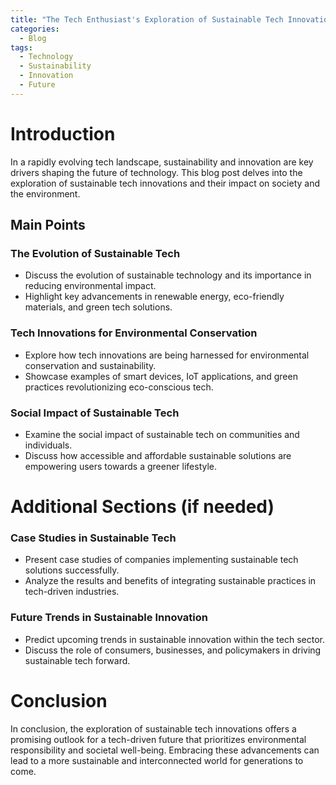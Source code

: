 ```yaml
---
title: "The Tech Enthusiast's Exploration of Sustainable Tech Innovations"
categories:
  - Blog
tags:
  - Technology
  - Sustainability
  - Innovation
  - Future
---
```


# Introduction
In a rapidly evolving tech landscape, sustainability and innovation are key drivers shaping the future of technology. This blog post delves into the exploration of sustainable tech innovations and their impact on society and the environment.

## Main Points
### The Evolution of Sustainable Tech
- Discuss the evolution of sustainable technology and its importance in reducing environmental impact.
- Highlight key advancements in renewable energy, eco-friendly materials, and green tech solutions.

### Tech Innovations for Environmental Conservation
- Explore how tech innovations are being harnessed for environmental conservation and sustainability.
- Showcase examples of smart devices, IoT applications, and green practices revolutionizing eco-conscious tech.

### Social Impact of Sustainable Tech
- Examine the social impact of sustainable tech on communities and individuals.
- Discuss how accessible and affordable sustainable solutions are empowering users towards a greener lifestyle.

# Additional Sections (if needed)
### Case Studies in Sustainable Tech
- Present case studies of companies implementing sustainable tech solutions successfully.
- Analyze the results and benefits of integrating sustainable practices in tech-driven industries.

### Future Trends in Sustainable Innovation
- Predict upcoming trends in sustainable innovation within the tech sector.
- Discuss the role of consumers, businesses, and policymakers in driving sustainable tech forward.

# Conclusion
In conclusion, the exploration of sustainable tech innovations offers a promising outlook for a tech-driven future that prioritizes environmental responsibility and societal well-being. Embracing these advancements can lead to a more sustainable and interconnected world for generations to come.